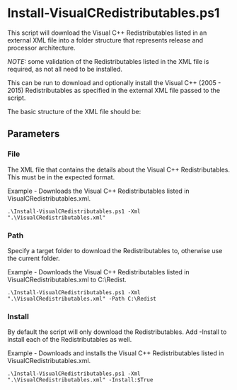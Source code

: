 # Install-VisualCRedistributables.ps1
This script will download the Visual C++ Redistributables listed in an external XML file into a folder structure that represents release and processor architecture.

*NOTE:* some validation of the Redistributables listed in the XML file is required, as not all need to be installed.

This can be run to download and optionally install the Visual C++ (2005 - 2015) Redistributables as specified in the external XML file passed to the script.

The basic structure of the XML file should be:

<Redistributables>
	<Platform Architecture="x64" Release="" Install="">
		<Redistributable>
			<Name></Name>
			<URL></URL>
			<Download></Download>
	</Platform>
	<Platform Architecture="x86" Release="" Install="">
		<Redistributable>
			<Name></Name>
			<URL></URL>
			<Download></Download>
		</Redistributable>
	</Platform>
</Redistributables>

## Parameters
### File
The XML file that contains the details about the Visual C++ Redistributables. This must be in the expected format.

Example - Downloads the Visual C++ Redistributables listed in VisualCRedistributables.xml.

```.\Install-VisualCRedistributables.ps1 -Xml ".\VisualCRedistributables.xml"```

### Path
Specify a target folder to download the Redistributables to, otherwise use the current folder.

Example - Downloads the Visual C++ Redistributables listed in VisualCRedistributables.xml to C:\Redist.

```.\Install-VisualCRedistributables.ps1 -Xml ".\VisualCRedistributables.xml" -Path C:\Redist```


### Install
By default the script will only download the Redistributables. Add -Install to install each of the Redistributables as well.

Example - Downloads and installs the Visual C++ Redistributables listed in VisualCRedistributables.xml.

```.\Install-VisualCRedistributables.ps1 -Xml ".\VisualCRedistributables.xml" -Install:$True```



